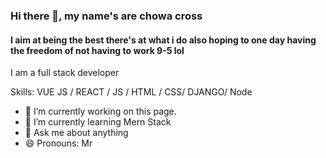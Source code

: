 ### Hi there 👋, my name's are  chowa cross
#### I aim at being the best there's at what i do also hoping to one day having the freedom of not having to work 9-5 lol

I am a full stack developer

Skills: VUE JS / REACT / JS / HTML / CSS/ DJANGO/ Node

- 🔭 I’m currently working on this page. 
- 🌱 I’m currently learning Mern Stack 
- 💬 Ask me about anything 
- 😄 Pronouns: Mr 


